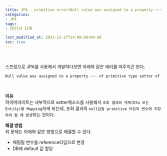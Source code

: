 ```yaml
---
title: JPA - primitive error(Null value was assigned to a property ~~~ of primitive type setter of)
categories:
- JPA
tags: 
- 2021년 12월

last_modified_at: 2021-12-27T14:00:00+09:00
toc: true
---
```

<br>

스프링으로 JPA를 사용해서 개발하다보면 아래와 같은 에러를 마주치곤 한다.  


```java
Null value was assigned to a property ~~~ of primitive type setter of
```

<br>

**이유**  
하이버네이트는 내부적으로 setter메소드를 사용해서 `조회 결과와 객체(Dto 또는 Entity)를 Mapping`하게 되는데, 조회 결과의 `null값을 primitive 타입의 변수에 저장하려 할 때 발생`하는 것이다.
<br>

**해결 방법**  
위 문제는 아래와 같은 방법으로 해결할 수 있다.
- 매핑될 변수를 reference타입으로 변경
- DB에 default 값 할당